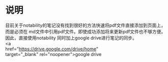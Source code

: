 # 说明
目前关于notability的笔记没有找到很好的方法快速将pdf文件直接添加到页面上，而是必须在
md文件中引用pdf文件。即使成功添加将来更新pdf文件也不够方便。因此，直接使用notability
同时加上google drive进行笔记的同步。<br>
<a \
href="https://drive.google.com/drive/home" \
target="_blank" rel="noopener">google drive</a>